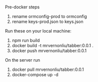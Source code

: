 Pre-docker steps
1. rename ormconfig-prod to ormconfig
2. rename keys-prod.json to keys.json

Run these on your local machine:
1. npm run build
2. docker build -t mrvernonliu/tabber:0.0.1 .
3. docker push mrvernonliu/tabber:0.0.1

On the server run
1. docker pull mrvernonliu/tabber:0.0.1
2. docker-compose up -d 



